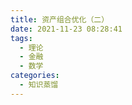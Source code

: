 ```yaml
---
title: 资产组合优化（二）
date: 2021-11-23 08:28:41
tags:
  - 理论
  - 金融
  - 数学
categories:
  - 知识蒸馏
---
```


